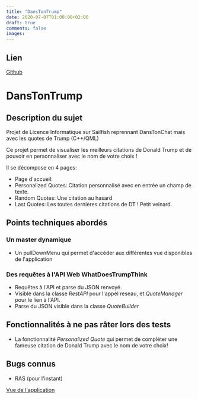 ```yaml
---
title: "DansTonTrump"
date: 2020-07-07T01:00:00+02:00
draft: true
comments: false
images:
---
```


## Lien
[Github](https://github.com/rachartier/DansTonTrump)

# DansTonTrump

## Description du sujet

Projet de Licence Informatique sur Sailfish reprennant DansTonChat mais avec les quotes de Trump (C++/QML)

Ce projet permet de visualiser les meilleurs citations de Donald Trump et de pouvoir en personnaliser avec le nom de votre choix ! 

Il se décompose en 4 pages:

- Page d'accueil:
- Personalized Quotes: Citation personnalisé avec en entrée un champ de texte.
- Random Quotes: Une citation au hasard
- Last Quotes: Les toutes dernières citations de DT ! Petit veinard.

## Points techniques abordés

### Un master dynamique

- Un pullDownMenu qui permet d'accéder aux différentes vue disponibles de l'application

### Des requêtes à l'API Web WhatDoesTrumpThink

- Requêtes à l'API et parse du JSON renvoyé.
- Visible dans la classe *RestAPI* pour l'appel reseau, et *QuoteManager* pour
le lien à l'API. 
- Parse du JSON visible dans la classe *QuoteBuilder*

## Fonctionnalités à ne pas râter lors des tests

- La fonctionnalité *Personalized Quote* qui permet de compléter une fameuse citation de Donald Trump avec le nom de votre choix!

## Bugs connus

* RAS (pour l'instant)

[Vue de l'application](doc/DTTmockupPDF.pdf)

